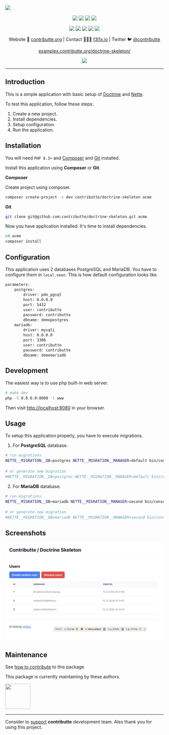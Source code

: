 ![](https://heatbadger.now.sh/github/readme/contributte/doctrine-skeleton/)

<p align=center>
  <a href="https://github.com/contributte/doctrine-skeleton/actions"><img src="https://badgen.net/github/checks/contributte/doctrine-skeleton/master"></a>
  <a href="https://coveralls.io/r/contributte/doctrine-skeleton"><img src="https://badgen.net/coveralls/c/github/contributte/doctrine-skeleton"></a>
  <a href="https://packagist.org/packages/contributte/doctrine-skeleton"><img src="https://badgen.net/packagist/dm/contributte/doctrine-skeleton"></a>
  <a href="https://packagist.org/packages/contributte/doctrine-skeleton"><img src="https://badgen.net/packagist/v/contributte/doctrine-skeleton"></a>
</p>
<p align=center>
  <a href="https://packagist.org/packages/contributte/doctrine-skeleton"><img src="https://badgen.net/packagist/php/contributte/doctrine-skeleton"></a>
  <a href="https://github.com/contributte/doctrine-skeleton"><img src="https://badgen.net/github/license/contributte/doctrine-skeleton"></a>
  <a href="https://bit.ly/ctteg"><img src="https://badgen.net/badge/support/gitter/cyan"></a>
  <a href="https://bit.ly/cttfo"><img src="https://badgen.net/badge/support/forum/yellow"></a>
  <a href="https://contributte.org/partners.html"><img src="https://badgen.net/badge/sponsor/donations/F96854"></a>
</p>

<p align=center>
Website 🚀 <a href="https://contributte.org">contributte.org</a> | Contact 👨🏻‍💻 <a href="https://f3l1x.io">f3l1x.io</a> | Twitter 🐦 <a href="https://twitter.com/contributte">@contributte</a>
</p>

<p align=center>
	<a href="https://examples.contributte.org/doctrine-skeleton/">examples.contributte.org/doctrine-skeleton/</a>
</p>

<p align=center>
	<img src="https://api.microlink.io?url=https%3A%2F%2Fexamples.contributte.org%2Fdoctrine-skeleton%2F&overlay.browser=light&screenshot=true&meta=false&embed=screenshot.url"/>
</p>

-----

## Introduction

This is a simple application with basic setup of [Doctrine](https://www.doctrine-project.org/) and [Nette](https://nette.org/).

To test this application, follow these steps:

1. Create a new project.
2. Install dependencies.
3. Setup configuration.
4. Run the application.

## Installation

You will need `PHP 8.3+` and [Composer](https://getcomposer.org/) and [Git](https://git-scm.com/) installed.

Install this application using **Composer** or **Git**.

**Composer**

Create project using composer.

```bash
composer create-project -s dev contributte/doctrine-skeleton acme
```

**Git**

```bash
git clone git@github.com:contributte/doctrine-skeleton.git acme
```

Now you have application installed. It's time to install dependencies.

```bash
cd acme
composer install
```

## Configuration

This application uses 2 databases PostgreSQL and MariaDB. You have to configure them in `local.neon`.
This is how default configuration looks like.

```neon
parameters:
	postgres:
		driver: pdo_pgsql
		host: 0.0.0.0
		port: 5432
		user: contributte
		password: contributte
		dbname: demopostgres
	mariadb:
		driver: mysqli
		host: 0.0.0.0
		port: 3306
		user: contributte
		password: contributte
		dbname: demomariadb
```

## Development

The easiest way is to use php built-in web server.

```bash
# make dev
php -S 0.0.0.0:8080 -t www
```

Then visit [http://localhost:8080](http://localhost:8080) in your browser.

## Usage

To setup this application properly, you have to execute migrations.

1. For **PostgreSQL** database.

```bash
# run migrations
NETTE__MIGRATION__DB=postgres NETTE__MIGRATION__MANAGER=default bin/console migrations:migrate

# or generate new migration
#NETTE__MIGRATION__DB=postgres NETTE__MIGRATION__MANAGER=default bin/console migrations:diff
```

2. For **MariaDB** database.

```bash
# run migrations
NETTE__MIGRATION__DB=mariadb NETTE__MIGRATION__MANAGER=second bin/console migrations:migrate

# or generate new migration
#NETTE__MIGRATION__DB=mariadb NETTE__MIGRATION__MANAGER=second bin/console migrations:diff
```

## Screenshots

![](.docs/screenshot.png)

## Maintenance

See [how to contribute](https://contributte.org/contributing.html) to this package.

This package is currently maintaining by these authors.

<a href="https://github.com/f3l1x">
    <img width="80" height="80" src="https://avatars2.githubusercontent.com/u/538058?v=3&s=80">
</a>

-----

Consider to [support](https://contributte.org/partners.html) **contributte** development team.
Also thank you for using this project.

